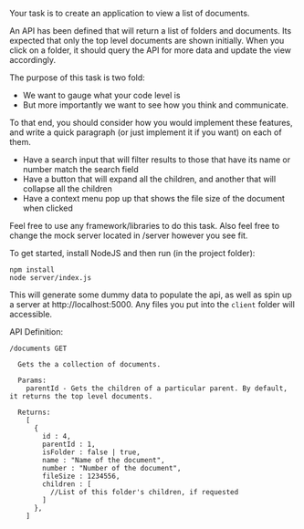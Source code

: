 Your task is to create an application to view a list of documents.

An API has been defined that will return a list of folders and documents. Its expected that only the top level documents are shown initially. When you click on a folder, it should query the API for more data and update the view accordingly.

The purpose of this task is two fold:

  - We want to gauge what your code level is
  - But more importantly we want to see how you think and communicate.

To that end, you should consider how you would implement these features, and write a quick paragraph (or just implement it if you want) on each of them.

  - Have a search input that will filter results to those that have its name or number match the search field
  - Have a button that will expand all the children, and another that will collapse all the children
  - Have a context menu pop up that shows the file size of the document when clicked

Feel free to use any framework/libraries to do this task.
Also feel free to change the mock server located in /server however you see fit.

To get started, install NodeJS and then run (in the project folder):

```
npm install
node server/index.js
```
This will generate some dummy data to populate the api, as well as spin up a server at http://localhost:5000. Any files you put into the `client` folder will accessible.

API Definition:
```
/documents GET
  
  Gets the a collection of documents.

  Params:
    parentId - Gets the children of a particular parent. By default, it returns the top level documents.

  Returns:
    [
      {
        id : 4,
        parentId : 1,
        isFolder : false | true,
        name : "Name of the document",
        number : "Number of the document",
        fileSize : 1234556,
        children : [
          //List of this folder's children, if requested
        ]
      },
    ]
```